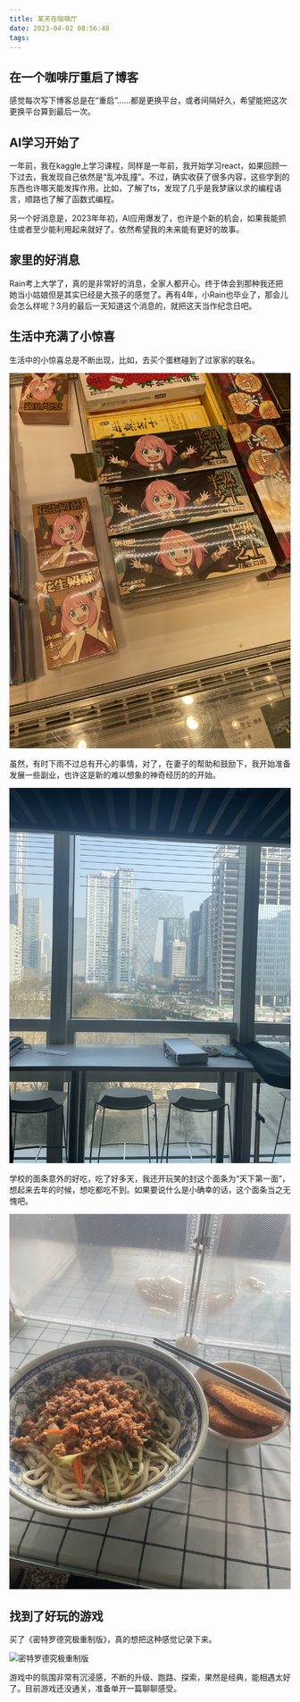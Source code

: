 ```yaml
---
title: 某天在咖啡厅
date: 2023-04-02 08:56:48
tags:
---
```


## 在一个咖啡厅重启了博客

感觉每次写下博客总是在“重启”……都是更换平台，或者间隔好久，希望能把这次更换平台算到最后一次。

## AI学习开始了

一年前，我在kaggle上学习课程，同样是一年前，我开始学习react，如果回顾一下过去，我发现自己依然是“乱冲乱撞”。不过，确实收获了很多内容，这些学到的东西也许哪天能发挥作用。比如，了解了ts，发现了几乎是我梦寐以求的编程语言，顺路也了解了函数式编程。

另一个好消息是，2023年年初，AI应用爆发了，也许是个新的机会，如果我能抓住或者至少能利用起来就好了。依然希望我的未来能有更好的故事。

## 家里的好消息

Rain考上大学了，真的是非常好的消息，全家人都开心。终于体会到那种我还把她当小姑娘但是其实已经是大孩子的感觉了。再有4年，小Rain也毕业了，那会儿会怎么样呢？3月的最后一天知道这个消息的，就把这天当作纪念日吧。

## 生活中充满了小惊喜

生活中的小惊喜总是不断出现，比如，去买个蛋糕碰到了过家家的联名。

![在好利来拍到的照片](some-day-in-the-coffee-shop/spy_x_family.jpeg)

虽然，有时下雨不过总有开心的事情，对了，在妻子的帮助和鼓励下，我开始准备发展一些副业，也许这是新的难以想象的神奇经历的的开始。

![公司窗外景色](some-day-in-the-coffee-shop/www.scienco.cn.jpeg)

学校的面条意外的好吃，吃了好多天，我还开玩笑的封这个面条为“天下第一面”，想起来去年的时候，想吃都吃不到。如果要说什么是小确幸的话，这个面条当之无愧吧。

![小确幸之天下第一面](some-day-in-the-coffee-shop/Noodles_School.jpeg)

## 找到了好玩的游戏

买了《密特罗德究极重制版》，真的想把这种感觉记录下来。

![密特罗德究极重制版](some-day-in-the-coffee/some-day-in-the-coffee-shop/Metroid_Prime.jpeg)

游戏中的氛围非常有沉浸感，不断的升级、跑路、探索，果然是经典，能相遇太好了。目前游戏还没通关，准备单开一篇聊聊感受。
